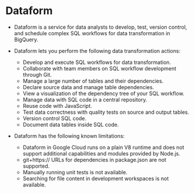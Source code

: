 # Dataform 

- Dataform is a service for data analysts to develop, test, version control, and schedule complex SQL workflows for data transformation in BigQuery.
- Dataform lets you perform the following data transformation actions:
  - Develop and execute SQL workflows for data transformation.
  - Collaborate with team members on SQL workflow development through Git.
  - Manage a large number of tables and their dependencies.
  - Declare source data and manage table dependencies.
  - View a visualization of the dependency tree of your SQL workflow.
  - Manage data with SQL code in a central repository.
  - Reuse code with JavaScript.
  - Test data correctness with quality tests on source and output tables.
  - Version control SQL code.
  - Document data tables inside SQL code.

- Dataform has the following known limitations:
  - Dataform in Google Cloud runs on a plain V8 runtime and does not support additional capabilities and modules provided by Node.js. 
  - git+https:// URLs for dependencies in package.json are not supported.
  - Manually running unit tests is not available.
  - Searching for file content in development workspaces is not available.
